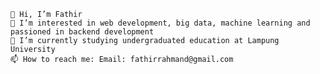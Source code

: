     👋 Hi, I’m Fathir
    👀 I’m interested in web development, big data, machine learning and passioned in backend development
    🌱 I’m currently studying undergraduated education at Lampung University
    📫 How to reach me: Email: fathirrahmand@gmail.com
